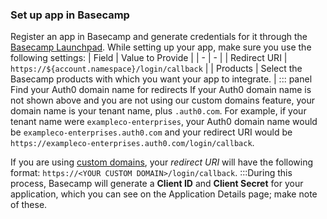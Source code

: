 ### Set up app in Basecamp
Register an app in Basecamp and generate credentials for it through the [Basecamp Launchpad](https://integrate.37signals.com/). While setting up your app, make sure you use the following settings:
| Field | Value to Provide |
| - | - |
| Redirect URI | `https://${account.namespace}/login/callback` |
| Products | Select the Basecamp products with which you want your app to integrate. |
::: panel Find your Auth0 domain name for redirects
If your Auth0 domain name is not shown above and you are not using our custom domains feature, your domain name is your tenant name, plus `.auth0.com`. For example, if your tenant name were `exampleco-enterprises`, your Auth0 domain name would be `exampleco-enterprises.auth0.com` and your redirect URI would be `https://exampleco-enterprises.auth0.com/login/callback`.

If you are using [custom domains](/custom-domains), your <dfn data-key="callback">redirect URI</dfn> will have the following format: `https://<YOUR CUSTOM DOMAIN>/login/callback`.
:::During this process, Basecamp will generate a **Client ID** and **Client Secret** for your application, which you can see on the Application Details page; make note of these.
